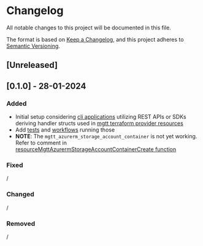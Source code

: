 # Changelog

All notable changes to this project will be documented in this file.

The format is based on [Keep a Changelog](https://keepachangelog.com/en/1.0.0/),
and this project adheres to [Semantic Versioning](https://semver.org/spec/v2.0.0.html).

## [Unreleased]

## [0.1.0] - 28-01-2024

### Added

- Initial setup considering [cli applications](./api-testing/) utilizing REST APIs or SDKs deriving handler structs used in [mgtt terraform provider resources](./mgtt/) 
- Add [tests](./mgtt/test/) and [workflows](./.github/workflows/) running those 
- **NOTE**:  The `mgtt_azurerm_storage_account_container` is not yet working. Refer to comment in [resourceMgttAzurermStorageAccountContainerCreate function](./mgtt/resource_mgtt_azurerm_storage_account_container.go)

### Fixed

/

### Changed

/

### Removed

/